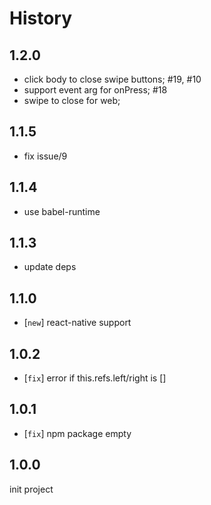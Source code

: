 # History

## 1.2.0

- click body to close swipe buttons; #19, #10
- support event arg for onPress; #18
- swipe to close for web;

## 1.1.5

- fix issue/9

## 1.1.4

- use babel-runtime

## 1.1.3

- update deps

## 1.1.0

- [`new`] react-native support

## 1.0.2

- [`fix`] error if this.refs.left/right is []

## 1.0.1
- [`fix`] npm package empty

## 1.0.0
init project
